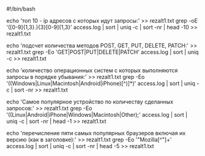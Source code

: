 #!/bin/bash

echo 'топ 10 - ip адресов с которых идут запросы:' >> rezalt1.txt
grep -oE '([0-9]{1,3}\.){3}[0-9]{1,3}' access.log | sort | uniq -c | sort -nr | head -10 >> rezalt1.txt


echo 'подсчет количества методов POST, GET, PUT, DELETE, PATCH:' >> rezalt1.txt
grep -Eo 'GET|POST|PUT|DELETE|PATCH' access.log | sort | uniq -c >> rezalt1.txt

echo 'количество операционных систем с которых выполняются запросы в порядке убывания:' >> rezalt1.txt
grep -Eo '\((Windows|Linux|Macintosh|Android|iPhone)[^)]*\)' access.log | sort | uniq -c | sort -nr >> rezalt1.txt

echo 'Самое популярное устройство по количеству сделанных запросов:' >> rezalt1.txt
grep -Eo '\((Linux|Android|iPhone|Windows|Macintosh|Other);' access.log | sort | uniq -c | sort -nr | head -1 >> rezalt1.txt

echo 'перечисление пяти самых популярных браузеров включая их версию (как в заголовке):' >> rezalt1.txt
grep -Eo '"Mozilla[^"]+' access.log | sort | uniq -c | sort -nr | head -5 >> rezalt1.txt

